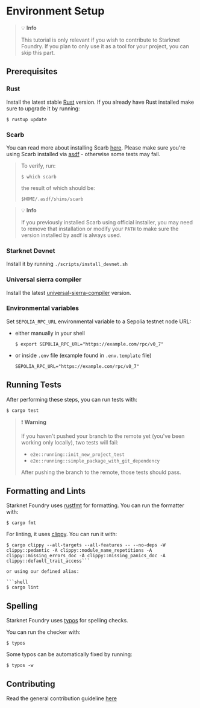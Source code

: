 # Environment Setup
> 💡 **Info**
> 
> This tutorial is only relevant if you wish to contribute to Starknet Foundry. 
> If you plan to only use it as a tool for your project, you can skip this part.


## Prerequisites

### Rust

Install the latest stable [Rust](https://www.rust-lang.org/tools/install) version.
If you already have Rust installed make sure to upgrade it by running:

```shell
$ rustup update
```


### Scarb
You can read more about installing Scarb [here](https://docs.swmansion.com/scarb/download.html).
Please make sure you're using Scarb installed via [asdf](https://asdf-vm.com/) - otherwise some tests may fail.
> To verify, run:
> 
> ```shell
> $ which scarb
> ```
> the result of which should be:
> ```shell
> $HOME/.asdf/shims/scarb
> ```

> 💡 **Info**
> 
> If you previously installed Scarb using official installer, you may need to remove that installation or modify your `PATH`
> to make sure the version installed by asdf is always used.


### Starknet Devnet
Install it by running `./scripts/install_devnet.sh`


### Universal sierra compiler
Install the latest [universal-sierra-compiler](https://github.com/software-mansion/universal-sierra-compiler) version.


### Environmental variables

Set `SEPOLIA_RPC_URL` environmental variable to a Sepolia testnet node URL:
- either manually in your shell
    ```shell
    $ export SEPOLIA_RPC_URL="https://example.com/rpc/v0_7" 
    ```
- or inside `.env` file (example found in `.env.template` file)
    ```
    SEPOLIA_RPC_URL="https://example.com/rpc/v0_7"
    ```


## Running Tests
After performing these steps, you can run tests with:

```shell
$ cargo test
```

> ❗️ **Warning**
>
> If you haven't pushed your branch to the remote yet (you've been working only locally), two tests will fail:
>
> - `e2e::running::init_new_project_test`
> - `e2e::running::simple_package_with_git_dependency`
>
> After pushing the branch to the remote, those tests should pass.

## Formatting and Lints

Starknet Foundry uses [rustfmt](https://github.com/rust-lang/rustfmt) for formatting. You can run the formatter with:

```shell
$ cargo fmt
```

For linting, it uses [clippy](https://github.com/rust-lang/rust-clippy). You can run it with:

```shell
$ cargo clippy --all-targets --all-features -- --no-deps -W clippy::pedantic -A clippy::module_name_repetitions -A clippy::missing_errors_doc -A clippy::missing_panics_doc -A clippy::default_trait_access```

or using our defined alias:

```shell
$ cargo lint
```

## Spelling

Starknet Foundry uses [typos](https://github.com/marketplace/actions/typos-action) for spelling checks.

You can run the checker with:

```shell
$ typos
```

Some typos can be automatically fixed by running:

```shell
$ typos -w
```

## Contributing

Read the general contribution guideline [here](https://github.com/foundry-rs/starknet-foundry/blob/master/CONTRIBUTING.md)
